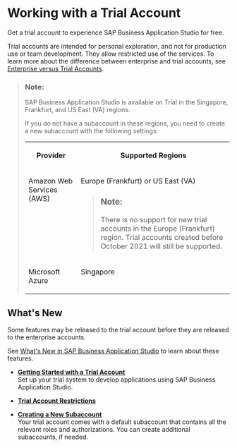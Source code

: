 <!-- loio2cf6ec025fd640289eeef32021a30824 -->

# Working with a Trial Account

Get a trial account to experience SAP Business Application Studio for free.

Trial accounts are intended for personal exploration, and not for production use or team development. They allow restricted use of the services. To learn more about the difference between enterprise and trial accounts, see [Enterprise versus Trial Accounts](https://help.sap.com/viewer/65de2977205c403bbc107264b8eccf4b/Cloud/en-US/046f127f2a614438b616ccfc575fdb16.html).

> ### Note:  
> SAP Business Application Studio is available on Trial in the Singapore, Frankfurt, and US East \(VA\) regions.
> 
> If you do not have a subaccount in these regions, you need to create a new subaccount with the following settings:
> 
> 
> <table>
> <tr>
> <th valign="top">
> 
> Provider
> 
> 
> 
> </th>
> <th valign="top">
> 
> Supported Regions
> 
> 
> 
> </th>
> </tr>
> <tr>
> <td valign="top">
> 
> Amazon Web Services \(AWS\)
> 
> 
> 
> </td>
> <td valign="top">
> 
> Europe \(Frankfurt\) or US East \(VA\)
> 
> > ### Note:  
> > There is no support for new trial accounts in the Europe \(Frankfurt\) region. Trial accounts created before October 2021 will still be supported.
> 
> 
> 
> </td>
> </tr>
> <tr>
> <td valign="top">
> 
> Microsoft Azure
> 
> 
> 
> </td>
> <td valign="top">
> 
> Singapore
> 
> 
> 
> </td>
> </tr>
> </table>



<a name="loio2cf6ec025fd640289eeef32021a30824__section_e2l_4b3_vkb"/>

## What's New

Some features may be released to the trial account before they are released to the enterprise accounts.

See [What's New in SAP Business Application Studio](https://help.sap.com/viewer/c8f199cdcb7b48f2adc1bb3ec44e4dc4/Trial/en-US/ed631d4ee2214e9f932b03d40b2c7e41.html) to learn about these features.

-   **[Getting Started with a Trial Account](getting-started-with-a-trial-account-48ed55e.md "Set up your trial system to develop applications using SAP Business Application Studio.")**  
Set up your trial system to develop applications using SAP Business Application Studio.
-   **[Trial Account Restrictions](trial-account-restrictions-a45742a.md "")**  

-   **[Creating a New Subaccount](creating-a-new-subaccount-c44668e.md "Your trial account comes with a default subaccount that contains all the relevant roles
		and authorizations. You can create additional subaccounts, if needed.")**  
Your trial account comes with a default subaccount that contains all the relevant roles and authorizations. You can create additional subaccounts, if needed.

